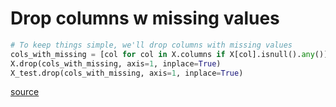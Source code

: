 # Drop columns w missing values 

```python
# To keep things simple, we'll drop columns with missing values
cols_with_missing = [col for col in X.columns if X[col].isnull().any()] 
X.drop(cols_with_missing, axis=1, inplace=True)
X_test.drop(cols_with_missing, axis=1, inplace=True)
```

[source](https://www.kaggle.com/ironorih/exercise-categorical-variables/edit)
